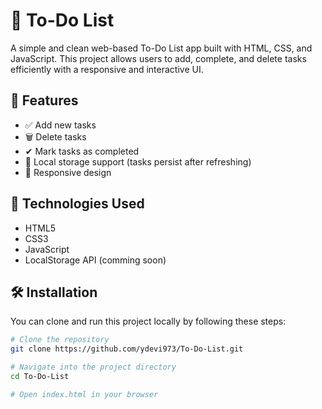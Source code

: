 # 📝 To-Do List

A simple and clean web-based To-Do List app built with HTML, CSS, and JavaScript. This project allows users to add, complete, and delete tasks efficiently with a responsive and interactive UI.

## 🚀 Features

- ✅ Add new tasks
- 🗑 Delete tasks
- ✔ Mark tasks as completed
- 💾 Local storage support (tasks persist after refreshing)
- 📱 Responsive design

## 🔧 Technologies Used

- HTML5
- CSS3
- JavaScript 
- LocalStorage API (comming soon)

## 🛠 Installation

You can clone and run this project locally by following these steps:

```bash
# Clone the repository
git clone https://github.com/ydevi973/To-Do-List.git

# Navigate into the project directory
cd To-Do-List

# Open index.html in your browser
